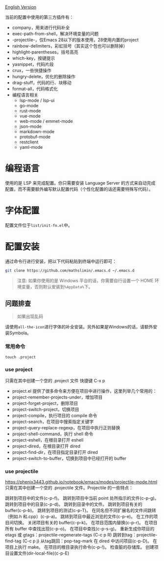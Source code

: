 [English Version](./README.md)

当前的配置中使用的第三方插件有：

- company，用来进行代码补全
- exec-path-from-shell，解决环境变量的问题
- -projectile-，仅Emacs 28以下的版本使用，28使用内置的project
- rainbow-delimiters，彩虹括号（其实这个包也可以删除掉）
- highlight-parentheses，括号高亮
- which-key，按键提示
- yasnippet，代码片段
- crux，一些快捷操作
- hungry-delete，优化的删除操作
- drag-stuff，代码的行、块移动
- format-all，代码格式化
- 编程语言相关
  - lsp-mode / lsp-ui
  - go-mode
  - rust-mode
  - vue-mode
  - web-mode / emmet-mode
  - json-mode
  - markdown-mode
  - protobuf-mode
  - restclient
  - yaml-mode

# 编程语言

使用的是 LSP 来完成配置。你只需要安装 Language Server 的方式来自动完成配置，而不需要额外编写默认配置代码（个性化配置的话还需要特殊写代码）。

# 字体配置

配置文件位于`list/init-fn.el`中。

# 配置安装

通过命令行进行安装，把以下代码粘贴到终端中运行即可：

```bash
git clone https://github.com/mathslimin/.emacs.d ~/.emacs.d
```

> 注意: 如果你使用的是 Windows 平台的话，你需要自行设置一个 HOME 环境变量，否则默认安装到`%AppData%`下。

## 问题排查

> 如果出现乱码

请使用`all-the-icon`进行字体的补全安装。另外如果是Windows的话，请额外安装Symbola。
### 常用命令
```shell
touch .project
```
### use project
只需在其中创建一个空的 .project 文件
快捷键 C-x p
 - project.el 提供了很多命令来方便在项目中进行操作，这里列举几个常用的：
 - project-remember-projects-under，增加项目
 - project-forget-project，删除项目
 - project-switch-project，切换项目
 - project-compile，执行项目的 compile 命令
 - project-search，在项目中搜索指定关键字
 - project-query-replace-regexp，在项目中执行正则替换
 - project-shell-command，执行 shell 命令
 - project-eshell，在根目录打开 eshell
 - project-dired，在根目录打开 dired
 - project-find-dir，在项目指定目录打开 dired
 - project-switch-to-buffer，切换到项目中已经打开的 buffer

### use projectile
https://phenix3443.github.io/notebook/emacs/modes/projectile-mode.html
只需在其中创建一个空的 .projectile 文件。Projectile 的一些特点：

跳转到项目中的文件(c-p-f)。
跳转到项目中当前 point 处所指示的文件(c-p-g)。
跳转到项目中的目录(c-p-d)。
跳转到目录中的文件。
跳转到项目有关的 buffer(c-p-b)。
跳转到项目的测试(c-p-T)。
在同名但不同扩展名的文件间跳转（例如.h 和.cpp）(c-p-a)。
跳转到项目中最近浏览的文件(c-p-e)。
在工作的项目间切换。
关闭项目有关的 buffer(c-p-k)。
在项目范围内替换(c-p-r)。
在项目所有 buffer 中查找出现(c-p-o)。
在项目中查找(c-p-s-g)。
重新生成你项目的 etags 或 gtags：projectile-regenerate-tags (C-c p R)
跳转到tag：projectile-find-tag        (C-c p j)
从tag跳回：pop-tag-mark
在 dired 中访问项目(c-p-D)。
在项目上执行 make。
在项目的根目录执行命令(c-p-!)。
检查脏的存储库。
创建项目设置文件(dir-local-file)(c-p-E)
